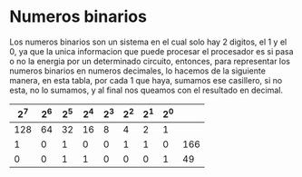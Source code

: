 
# Numeros binarios

Los numeros binarios son un sistema en el cual solo hay 2 digitos, el 1 y el 0, ya que la unica informacion que puede procesar el procesador es si pasa o no la energia por un determinado circuito, entonces, para representar los numeros binarios en numeros decimales, lo hacemos de la siguiente manera, en esta tabla, por cada 1 que haya, sumamos ese casillero, si no esta, no lo sumamos, y al final nos queamos con el resultado en decimal.

| $2^7$ | $2^6$ | $2^5$ | $2^4$ | $2^3$ | $2^2$ | $2^1$ | $2^0$ |     |
| ----- | ----- | ----- | ----- | ----- | ----- | ----- | ----- | --- |
| 128   | 64    | 32    | 16    | 8     | 4     | 2     | 1     |     |
| 1     | 0     | 1     | 0     | 0     | 1     | 1     | 0     | 166 |
| 0     | 0     | 1     | 1     | 0     | 0     | 0     | 1     | 49  |





